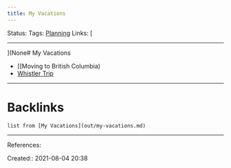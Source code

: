 ```yaml
---
title: My Vacations
---
```

Status: 
Tags: [Planning](out/planning.md)
Links: [
___
](None# My Vacations
- [[Moving to British Columbia)
- [Whistler Trip](out/whistler-trip.md)
___
# Backlinks
```dataview
list from [My Vacations](out/my-vacations.md)
```
___
References:

Created:: 2021-08-04 20:38
